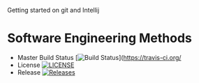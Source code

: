 Getting started on git and Intellij

# Software Engineering Methods

- Master Build Status [![Build Status](https://travis-ci.org/kevin-chalmers/sem.svg?branch=master)](https://travis-ci.org/
- License [![LICENSE](https://img.shields.io/github/license/CHROOSE/sem.svg?style=flat-square)](https://github.com/CHROOSE/sem/blob/master/LICENSE)
- Release [![Releases](https://img.shields.io/github/release/CHROOSE/sem/all.svg?style=flat-square)](https://github.com/CHROOSE/sem/releases)